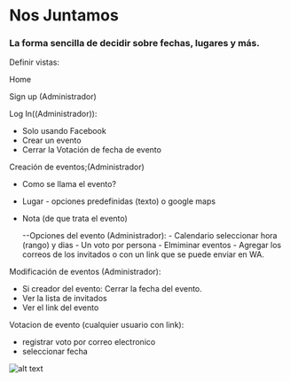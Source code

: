 # Nos Juntamos
### La forma sencilla de decidir sobre fechas, lugares y más.


Definir vistas:

Home 

Sign up (Administrador)

Log In((Administrador)):
- Solo usando Facebook
- Crear  un evento
 - Cerrar la Votación de fecha de evento

Creación de eventos;(Administrador)
- Como se llama el evento?
- Lugar - opciones predefinidas (texto) o google maps
- Nota (de que trata el evento)

     --Opciones del evento (Administrador):
           - Calendario seleccionar hora (rango) y dias
           - Un voto por persona
           - Elmiminar eventos
           - Agregar los correos de los invitados o con un link que se puede enviar en WA.

Modificación de eventos (Administrador):
- Si creador del evento: Cerrar la fecha del evento.
- Ver la lista de invitados
- Ver el link del evento

Votacion de evento (cualquier usuario con link):
- registrar voto por correo electronico 
- seleccionar fecha




![alt text](https://github.com/sdevmandujano/NosJuntamos/edit/master/project2.jpg "Project 2 screens")
